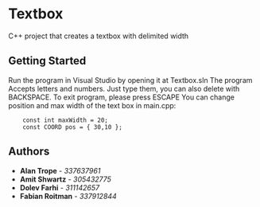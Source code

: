 # Textbox

C++ project that creates a textbox with delimited width

## Getting Started

Run the program in Visual Studio by opening it at Textbox.sln
The program Accepts letters and numbers.
Just type them, you can also delete with BACKSPACE.
To exit program, please press ESCAPE
You can change position and max width of the text box in main.cpp:

```
	const int maxWidth = 20;
	const COORD pos = { 30,10 };
```

## Authors

* **Alan Trope** - *337637961*
* **Amit Shwartz** - *305432775*
* **Dolev Farhi** - *311142657*
* **Fabian Roitman** - *337912844*
